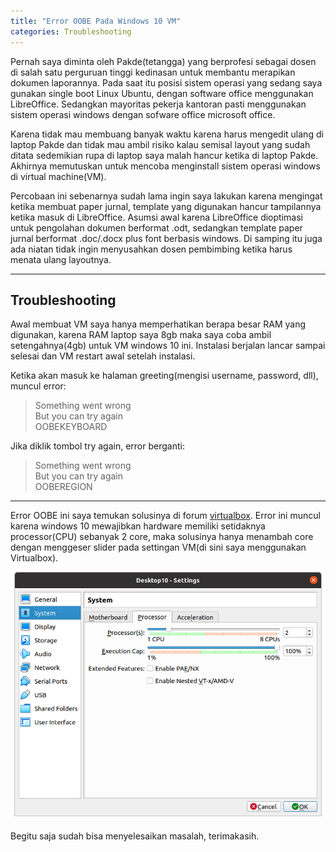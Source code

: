 ```yaml
---
title: "Error OOBE Pada Windows 10 VM"
categories: Troubleshooting
---
```


Pernah saya diminta oleh Pakde(tetangga) yang berprofesi sebagai dosen di salah satu perguruan tinggi kedinasan untuk membantu merapikan dokumen laporannya. Pada saat itu posisi sistem operasi yang sedang saya gunakan single boot Linux Ubuntu, dengan software office menggunakan LibreOffice. Sedangkan mayoritas pekerja kantoran pasti menggunakan sistem operasi windows dengan sofware office microsoft office.  

Karena tidak mau membuang banyak waktu karena harus mengedit ulang di laptop Pakde dan tidak mau ambil risiko kalau semisal layout yang sudah ditata sedemikian rupa di laptop saya malah hancur ketika di laptop Pakde. Akhirnya memutuskan untuk mencoba menginstall sistem operasi windows di virtual machine(VM).  

Percobaan ini sebenarnya sudah lama ingin saya lakukan karena mengingat ketika membuat paper jurnal, template yang digunakan hancur tampilannya ketika masuk di LibreOffice. Asumsi awal karena LibreOffice dioptimasi untuk pengolahan dokumen berformat .odt, sedangkan template paper jurnal berformat .doc/.docx plus font berbasis windows. Di samping itu juga ada niatan tidak ingin menyusahkan dosen pembimbing ketika harus menata ulang layoutnya.  

----

## Troubleshooting

Awal membuat VM saya hanya memperhatikan berapa besar RAM yang digunakan, karena RAM laptop saya 8gb maka saya coba ambil setengahnya(4gb) untuk VM windows 10 ini. Instalasi berjalan lancar sampai selesai dan VM restart awal setelah instalasi.  

Ketika akan masuk ke halaman greeting(mengisi username, password, dll), muncul error:

> Something went wrong  
> But you can try again  
> OOBEKEYBOARD  

Jika diklik tombol try again, error berganti:

> Something went wrong  
> But you can try again  
> OOBEREGION

----

Error OOBE ini saya temukan solusinya di forum [virtualbox](https://forums.virtualbox.org/viewtopic.php?f=2&t=96726). Error ini muncul karena windows 10 mewajibkan hardware memiliki setidaknya processor(CPU) sebanyak 2 core, maka solusinya hanya menambah core dengan menggeser slider pada settingan VM(di sini saya menggunakan Virtualbox).

![VirtualBox CPU settings](/assets/images/error-OOBELIBKEYBOARD-pada-windows-10-vm.png "Menambah core pada CPU VM")

Begitu saja sudah bisa menyelesaikan masalah, terimakasih.